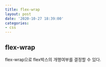 ```yaml
---
title: flex-wrap
layout: post
date: '2020-10-27 18:39:00'
categories:
- css
---
```


## flex-wrap

flex-wrap으로 flex박스의 개행여부를 결정할 수 있다.